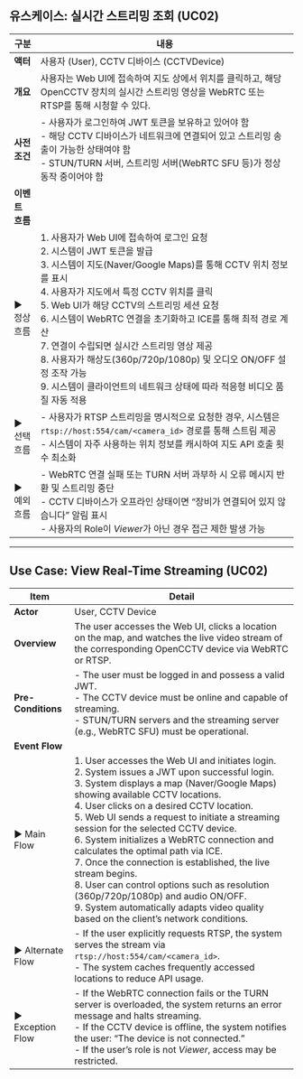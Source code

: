 ## 유스케이스: 실시간 스트리밍 조회 (UC02)

| 구분 | 내용 |
| ---- | ---- |
| **액터** | 사용자 (User), CCTV 디바이스 (CCTVDevice) |
| **개요** | 사용자는 Web UI에 접속하여 지도 상에서 위치를 클릭하고, 해당 OpenCCTV 장치의 실시간 스트리밍 영상을 WebRTC 또는 RTSP를 통해 시청할 수 있다. |
| **사전 조건** | - 사용자가 로그인하여 JWT 토큰을 보유하고 있어야 함<br>- 해당 CCTV 디바이스가 네트워크에 연결되어 있고 스트리밍 송출이 가능한 상태여야 함<br>- STUN/TURN 서버, 스트리밍 서버(WebRTC SFU 등)가 정상 동작 중이어야 함 |
| **이벤트 흐름** | |
| ▶ 정상 흐름 | 1. 사용자가 Web UI에 접속하여 로그인 요청<br>2. 시스템이 JWT 토큰을 발급<br>3. 시스템이 지도(Naver/Google Maps)를 통해 CCTV 위치 정보를 표시<br>4. 사용자가 지도에서 특정 CCTV 위치를 클릭<br>5. Web UI가 해당 CCTV의 스트리밍 세션 요청<br>6. 시스템이 WebRTC 연결을 초기화하고 ICE를 통해 최적 경로 계산<br>7. 연결이 수립되면 실시간 스트리밍 영상 제공<br>8. 사용자가 해상도(360p/720p/1080p) 및 오디오 ON/OFF 설정 조작 가능<br>9. 시스템이 클라이언트의 네트워크 상태에 따라 적응형 비디오 품질 자동 적용 |
| ▶ 선택 흐름 | - 사용자가 RTSP 스트리밍을 명시적으로 요청한 경우, 시스템은 `rtsp://host:554/cam/<camera_id>` 경로를 통해 스트림 제공<br>- 시스템이 자주 사용하는 위치 정보를 캐시하여 지도 API 호출 횟수 최소화 |
| ▶ 예외 흐름 | - WebRTC 연결 실패 또는 TURN 서버 과부하 시 오류 메시지 반환 및 스트리밍 중단<br>- CCTV 디바이스가 오프라인 상태이면 “장비가 연결되어 있지 않습니다” 알림 표시<br>- 사용자의 Role이 *Viewer*가 아닌 경우 접근 제한 발생 가능 |

---

## Use Case: View Real-Time Streaming (UC02)

| Item | Detail |
| ---- | ------ |
| **Actor** | User, CCTV Device |
| **Overview** | The user accesses the Web UI, clicks a location on the map, and watches the live video stream of the corresponding OpenCCTV device via WebRTC or RTSP. |
| **Pre-Conditions** | - The user must be logged in and possess a valid JWT.<br>- The CCTV device must be online and capable of streaming.<br>- STUN/TURN servers and the streaming server (e.g., WebRTC SFU) must be operational. |
| **Event Flow** | |
| ▶ Main Flow | 1. User accesses the Web UI and initiates login.<br>2. System issues a JWT upon successful login.<br>3. System displays a map (Naver/Google Maps) showing available CCTV locations.<br>4. User clicks on a desired CCTV location.<br>5. Web UI sends a request to initiate a streaming session for the selected CCTV device.<br>6. System initializes a WebRTC connection and calculates the optimal path via ICE.<br>7. Once the connection is established, the live stream begins.<br>8. User can control options such as resolution (360p/720p/1080p) and audio ON/OFF.<br>9. System automatically adapts video quality based on the client’s network conditions. |
| ▶ Alternate Flow | - If the user explicitly requests RTSP, the system serves the stream via `rtsp://host:554/cam/<camera_id>`.<br>- The system caches frequently accessed locations to reduce API usage. |
| ▶ Exception Flow | - If the WebRTC connection fails or the TURN server is overloaded, the system returns an error message and halts streaming.<br>- If the CCTV device is offline, the system notifies the user: “The device is not connected.”<br>- If the user’s role is not *Viewer*, access may be restricted. |
